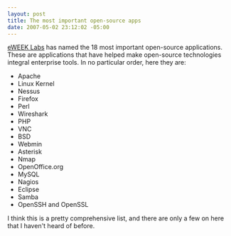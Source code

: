 ```yaml
---
layout: post
title: The most important open-source apps
date: 2007-05-02 23:12:02 -05:00
---
```


[eWEEK Labs](http://www.eweek.com/slideshow/0,1206,pg=0&s=25947&a=206265,00.asp "http://www.eweek.com/slideshow/0,1206,pg=0&s=25947&a=206265,00.asp") has named the 18 most important open-source applications. These are applications that have helped make open-source technologies integral enterprise tools. In no particular order, here they are:

*   Apache
*   Linux Kernel
*   Nessus
*   Firefox
*   Perl
*   Wireshark
*   PHP
*   VNC
*   BSD
*   Webmin
*   Asterisk
*   Nmap
*   OpenOffice.org
*   MySQL
*   Nagios
*   Eclipse
*   Samba
*   OpenSSH and OpenSSL 

I think this is a pretty comprehensive list, and there are only a few on here that I haven't heard of before.
